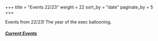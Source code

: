 +++
title = "Events 22/23"
weight = 22
sort_by = "date"
paginate_by = 5
+++

Events from 22/23! The year of the exec ballooning.

##### [<i class="bi bi-bell-fill"></i> Current Events](@/events/_index.md)
